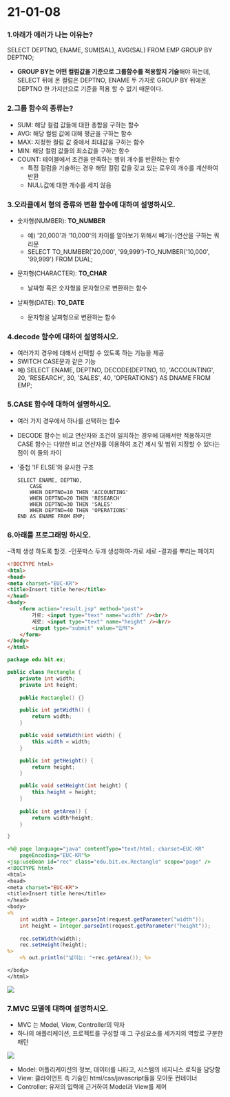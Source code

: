 # 21-01-08

### 1.아래가 에러가 나는 이유는?
SELECT DEPTNO, ENAME, SUM(SAL), AVG(SAL) FROM EMP GROUP BY DEPTNO;

- **GROUP BY는 어떤 컬럼값을 기준으로 그룹함수를 적용할지 기술**해야 하는데, SELECT  뒤에 온 컬럼은 DEPTNO, ENAME 두 가지로 GROUP BY 뒤에온 DEPTNO 한 가지만으로 기준을 적용 할 수 없기 때문이다.

### 2.그룹 함수의 종류는?

- SUM: 해당 컬럼 값들에 대한 총합을 구하는 함수
- AVG: 해당 컬럼 값에 대해 평균을 구하는 함수
- MAX: 지정한 컬럼 값 중에서 최대값을 구하는 함수
- MIN: 해당 컬럼 값들의 최소값을 구하는 함수
- COUNT: 테이블에서 조건을 만족하는 행위 개수를 반환하는 함수
  - 특정 컬럼을 기술하는 경우 해당 컬럼 값을 갖고 있는 로우의 개수를 계산하여 반환
  - NULL값에 대한 개수를 세지 않음

### 3.오라클에서 형의 종류와 변환 함수에 대하여 설명하시오.

- 숫자형(NUMBER): **TO_NUMBER**
  - 예) '20,000'과 '10,000'의 차이를 알아보기 위해서 빼기(-)연산을 구하는 쿼리문
  - SELECT TO_NUMBER('20,000', '99,999')-TO_NUMBER('10,000', '99,999') FROM DUAL;

- 문자형(CHARACTER): **TO_CHAR**
  - 날짜형 혹은 숫자형을 문자형으로 변환하는 함수

- 날짜형(DATE): **TO_DATE**
  - 문자형을 날짜형으로 변환하는 함수

### 4.decode 함수에 대하여 설명하시오.

- 여러가지 경우에 대해서 선택할 수 있도록 하는 기능을 제공
- SWITCH CASE문과 같은 기능
- 예) SELECT ENAME, DEPTNO, DECODE(DEPTNO, 10, 'ACCOUNTING', 20, 'RESEARCH', 30, 'SALES', 40, 'OPERATIONS') AS DNAME FROM EMP;

### 5.CASE 함수에 대하여 설명하시오.

- 여러 가지 경우에서 하나를 선택하는 함수

- DECODE 함수는 비교 연산자와 조건이 일치하는 경우에 대해서만 적용하지만 CASE 함수는 다양한 비교 연산자를 이용하여 조건 제시 및 범위 지정할 수 있다는 점이 이 둘의 차이

- '중첩 'IF ELSE'와 유사한 구조

  ```
  SELECT ENAME, DEPTNO, 
      CASE 
      WHEN DEPTNO=10 THEN 'ACCOUNTING' 
      WHEN DEPTNO=20 THEN 'RESEARCH' 
      WHEN DEPTNO=30 THEN 'SALES' 
      WHEN DEPTNO=40 THEN 'OPERATIONS' 
  END AS ENAME FROM EMP;
  ```

### 6.아래를 프로그래밍 하시오.
-객체 생성 하도록 할것.
-인풋박스 두개 생성하여-가로 세로
-결과를 뿌리는 페이지 

```html
<!DOCTYPE html>
<html>
<head>
<meta charset="EUC-KR">
<title>Insert title here</title>
</head>
<body>
	<form action="result.jsp" method="post">
		가로: <input type="text" name="width" /><br/>
		세로: <input type="text" name="height" /><br/>
		<input type="submit" value="입력">
	</form>
</body>
</html>
```

```java
package edu.bit.ex;

public class Rectangle {
	private int width;
	private int height;
	
	public Rectangle() {}

	public int getWidth() {
		return width;
	}

	public void setWidth(int width) {
		this.width = width;
	}

	public int getHeight() {
		return height;
	}

	public void setHeight(int height) {
		this.height = height;
	}
	
	public int getArea() {
		return width*height;
	}

}
```

```jsp
<%@ page language="java" contentType="text/html; charset=EUC-KR"
    pageEncoding="EUC-KR"%>
<jsp:useBean id="rec" class="edu.bit.ex.Rectangle" scope="page" />
<!DOCTYPE html>
<html>
<head>
<meta charset="EUC-KR">
<title>Insert title here</title>
</head>
<body>
<% 
	int width = Integer.parseInt(request.getParameter("width"));
	int height = Integer.parseInt(request.getParameter("height"));
	
	rec.setWidth(width);
	rec.setHeight(height);
%>		
	<% out.println("넓이는: "+rec.getArea()); %>	

</body>
</html>
```
![](https://postfiles.pstatic.net/MjAyMTAxMDhfMjA5/MDAxNjEwMDk4MDY4MDMx.gHgsu08MIVW7tEp__A2jBZqyhrNAqBdgu_V-GnmZ1LAg.YEVYr8LkBEUT-iOvktr47Q2agkhNW2oecG4ORvVcV94g.JPEG.o_oax/210108_6.jpg?type=w966)


### 7.MVC 모델에 대하여 설명하시오.

- MVC 는 Model, View, Controller의 약자
- 하나의 애플리케이션, 프로젝트를 구성할 때 그 구성요소를 세가지의 역할로 구분한 패턴

![](https://postfiles.pstatic.net/MjAyMTAxMDhfMjc1/MDAxNjEwMDk4MDcwMjIx.7G5xFINuFdky28irtbZQhjMJsNiPrJjlKLqx0SPDHw0g.ndy2KbjZrCWEIufJN8IkXRSvHeFsZj1nLy93a6yfOtcg.PNG.o_oax/MVC.png?type=w966)

- Model: 어플리케이션의 정보, 데이터를 나타고, 시스템의 비지니스 로직을 담당함
- View:  클라이언트 측 기술인 html/css/javascript들을 모아둔 컨테이너
- Controller: 유저의 입력에 근거하여 Model과 View를 제어
